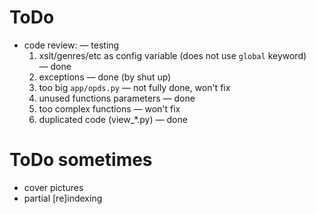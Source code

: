 # ToDo

- code review: — testing
  1. xslt/genres/etc as config variable (does not use `global` keyword) — done
  2. exceptions — done (by shut up)
  3. too big `app/opds.py` — not fully done, won't fix
  4. unused functions parameters — done
  5. too complex functions — won't fix
  6. duplicated code (view_*.py) — done

# ToDo sometimes

- cover pictures
- partial [re]indexing
